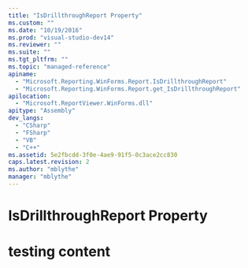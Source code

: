 ```yaml
---
title: "IsDrillthroughReport Property"
ms.custom: ""
ms.date: "10/19/2016"
ms.prod: "visual-studio-dev14"
ms.reviewer: ""
ms.suite: ""
ms.tgt_pltfrm: ""
ms.topic: "managed-reference"
apiname: 
  - "Microsoft.Reporting.WinForms.Report.IsDrillthroughReport"
  - "Microsoft.Reporting.WinForms.Report.get_IsDrillthroughReport"
apilocation: 
  - "Microsoft.ReportViewer.WinForms.dll"
apitype: "Assembly"
dev_langs: 
  - "CSharp"
  - "FSharp"
  - "VB"
  - "C++"
ms.assetid: 5e2fbcdd-3f0e-4ae9-91f5-0c3ace2cc830
caps.latest.revision: 2
ms.author: "mblythe"
manager: "mblythe"
---
```

# IsDrillthroughReport Property
# testing content